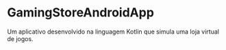 # GamingStoreAndroidApp
Um aplicativo desenvolvido na linguagem Kotlin que simula uma loja virtual de jogos.
